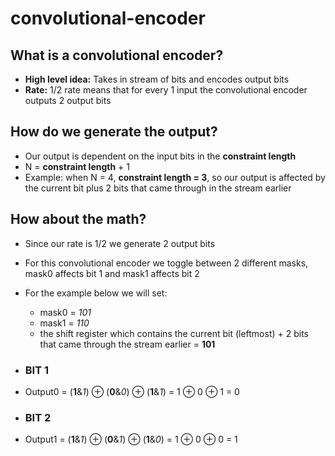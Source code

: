 # convolutional-encoder

## What is a convolutional encoder?
- **High level idea:** Takes in stream of bits and encodes output bits
- **Rate:** 1/2 rate means that for every 1 input the convolutional encoder outputs 2 output bits

## How do we generate the output?
- Our output is dependent on the input bits in the **constraint length**
- N = **constraint length** + 1
- Example: when N = 4, **constraint length = 3**, so our output is affected by the current bit plus 2 bits that came through in the stream earlier


## How about the math?
- Since our rate is 1/2 we generate 2 output bits
- For this convolutional encoder we toggle between 2 different masks, mask0 affects bit 1 and mask1 affects bit 2
- For the example below we will set:
  - mask0 = _101_
  - mask1 = _110_
  - the shift register which contains the current bit (leftmost) + 2 bits that came through the stream earlier = **101**
- ### **BIT 1**
- Output0 = (**1**&_1_) ⊕ (**0**&_0_) ⊕ (**1**&_1_) = 1 ⊕ 0 ⊕ 1 = 0

- ### **BIT 2**
- Output1 = (**1**&_1_) ⊕ (**0**&_1_) ⊕ (**1**&_0_) = 1 ⊕ 0 ⊕ 0 = 1
